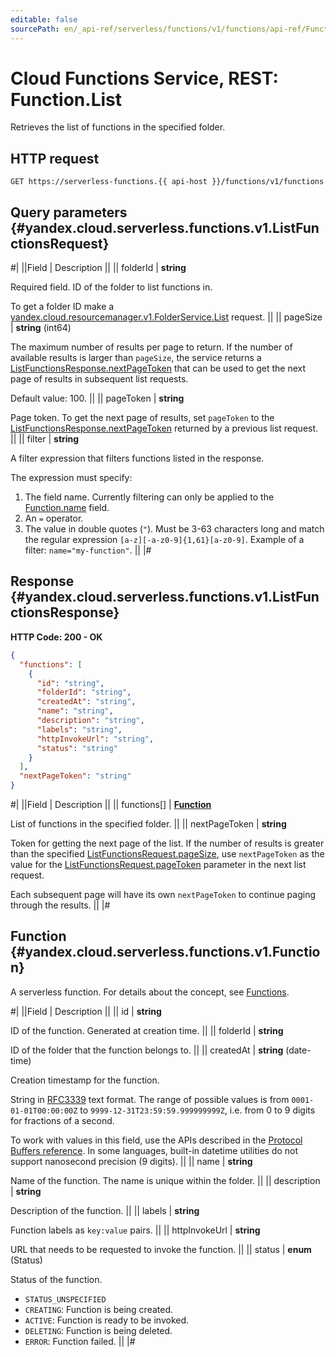 ```yaml
---
editable: false
sourcePath: en/_api-ref/serverless/functions/v1/functions/api-ref/Function/list.md
---
```


# Cloud Functions Service, REST: Function.List

Retrieves the list of functions in the specified folder.

## HTTP request

```
GET https://serverless-functions.{{ api-host }}/functions/v1/functions
```

## Query parameters {#yandex.cloud.serverless.functions.v1.ListFunctionsRequest}

#|
||Field | Description ||
|| folderId | **string**

Required field. ID of the folder to list functions in.

To get a folder ID make a [yandex.cloud.resourcemanager.v1.FolderService.List](/docs/resource-manager/api-ref/Folder/list#List) request. ||
|| pageSize | **string** (int64)

The maximum number of results per page to return. If the number of available
results is larger than `pageSize`, the service returns a [ListFunctionsResponse.nextPageToken](#yandex.cloud.serverless.functions.v1.ListFunctionsResponse)
that can be used to get the next page of results in subsequent list requests.

Default value: 100. ||
|| pageToken | **string**

Page token. To get the next page of results, set `pageToken` to the
[ListFunctionsResponse.nextPageToken](#yandex.cloud.serverless.functions.v1.ListFunctionsResponse) returned by a previous list request. ||
|| filter | **string**

A filter expression that filters functions listed in the response.

The expression must specify:
1. The field name. Currently filtering can only be applied to the [Function.name](#yandex.cloud.serverless.functions.v1.Function) field.
2. An `=` operator.
3. The value in double quotes (`"`). Must be 3-63 characters long and match the regular expression `[a-z][-a-z0-9]{1,61}[a-z0-9]`.
Example of a filter: `name="my-function"`. ||
|#

## Response {#yandex.cloud.serverless.functions.v1.ListFunctionsResponse}

**HTTP Code: 200 - OK**

```json
{
  "functions": [
    {
      "id": "string",
      "folderId": "string",
      "createdAt": "string",
      "name": "string",
      "description": "string",
      "labels": "string",
      "httpInvokeUrl": "string",
      "status": "string"
    }
  ],
  "nextPageToken": "string"
}
```

#|
||Field | Description ||
|| functions[] | **[Function](#yandex.cloud.serverless.functions.v1.Function)**

List of functions in the specified folder. ||
|| nextPageToken | **string**

Token for getting the next page of the list. If the number of results is greater than
the specified [ListFunctionsRequest.pageSize](#yandex.cloud.serverless.functions.v1.ListFunctionsRequest), use `nextPageToken` as the value
for the [ListFunctionsRequest.pageToken](#yandex.cloud.serverless.functions.v1.ListFunctionsRequest) parameter in the next list request.

Each subsequent page will have its own `nextPageToken` to continue paging through the results. ||
|#

## Function {#yandex.cloud.serverless.functions.v1.Function}

A serverless function. For details about the concept, see [Functions](/docs/functions/concepts/function).

#|
||Field | Description ||
|| id | **string**

ID of the function. Generated at creation time. ||
|| folderId | **string**

ID of the folder that the function belongs to. ||
|| createdAt | **string** (date-time)

Creation timestamp for the function.

String in [RFC3339](https://www.ietf.org/rfc/rfc3339.txt) text format. The range of possible values is from
`0001-01-01T00:00:00Z` to `9999-12-31T23:59:59.999999999Z`, i.e. from 0 to 9 digits for fractions of a second.

To work with values in this field, use the APIs described in the
[Protocol Buffers reference](https://developers.google.com/protocol-buffers/docs/reference/overview).
In some languages, built-in datetime utilities do not support nanosecond precision (9 digits). ||
|| name | **string**

Name of the function. The name is unique within the folder. ||
|| description | **string**

Description of the function. ||
|| labels | **string**

Function labels as `key:value` pairs. ||
|| httpInvokeUrl | **string**

URL that needs to be requested to invoke the function. ||
|| status | **enum** (Status)

Status of the function.

- `STATUS_UNSPECIFIED`
- `CREATING`: Function is being created.
- `ACTIVE`: Function is ready to be invoked.
- `DELETING`: Function is being deleted.
- `ERROR`: Function failed. ||
|#